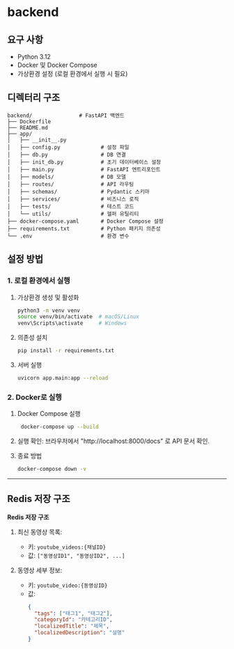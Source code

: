 # backend

## 요구 사항
- Python 3.12
- Docker 및 Docker Compose
- 가상환경 설정 (로컬 환경에서 실행 시 필요)

## 디렉터리 구조

```   
backend/               # FastAPI 백엔드
├── Dockerfile
├── README.md
├── app/
│   ├── __init__.py
│   ├── config.py             # 설정 파일
│   ├── db.py                 # DB 연결
│   ├── init_db.py            # 초기 데이터베이스 설정
│   ├── main.py               # FastAPI 엔트리포인트
│   ├── models/               # DB 모델
│   ├── routes/               # API 라우팅
│   ├── schemas/              # Pydantic 스키마
│   ├── services/             # 비즈니스 로직
│   ├── tests/                # 테스트 코드
│   └── utils/                # 헬퍼 유틸리티
├── docker-compose.yaml       # Docker Compose 설정
├── requirements.txt          # Python 패키지 의존성
└── .env                      # 환경 변수
```

## 설정 방법

### 1. 로컬 환경에서 실행
1. 가상환경 생성 및 활성화
    ```bash
    python3 -m venv venv
    source venv/bin/activate  # macOS/Linux
    venv\Scripts\activate     # Windows
    ```

2. 의존성 설치
    ```bash
    pip install -r requirements.txt
    ```

3. 서버 실행
    ```bash
    uvicorn app.main:app --reload
    ```

### 2. Docker로 실행
1. Docker Compose 실행
   ```bash
    docker-compose up --build
    ```

2. 실행 확인: 브라우저에서 "http://localhost:8000/docs" 로 API 문서 확인.

3. 종료 방법
    ```bash
    docker-compose down -v
    ```

---

## Redis 저장 구조

**Redis 저장 구조**
1. 최신 동영상 목록:
   - 키: `youtube_videos:{채널ID}`
   - 값: `["동영상ID1", "동영상ID2", ...]`

2. 동영상 세부 정보:
   - 키: `youtube_video:{동영상ID}`
   - 값:
     ```json
     {
       "tags": ["태그1", "태그2"],
       "categoryId": "카테고리ID",
       "localizedTitle": "제목",
       "localizedDescription": "설명"
     }
     ```